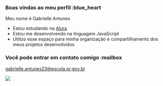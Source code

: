 ### Boas vindas ao meu perfil :blue_heart

Meu nome é Gabrielle Antunes

- Estou estudando na [Alura](https://www.alura.com.br)
- Estou me desenvolvendo na linguagem JavaScript
- Utilizo esse espaço para minha organização e compartilhamento dos meus projetos desenvolvidos

### Você pode entrar em contato comigo :mailbox

gabrielle.antunes23@escola.pr.gov.br


![](https://media1.tenor.com/m/OF697Z4kAlEAAAAd/chico-moedas-gifs.gif)
